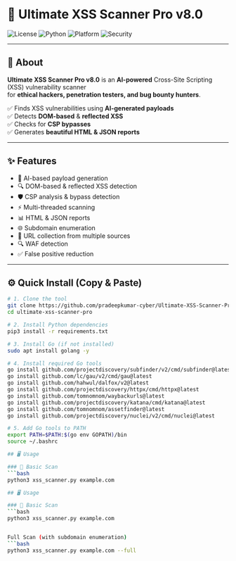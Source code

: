 # 🚀 Ultimate XSS Scanner Pro v8.0  

![License](https://img.shields.io/badge/License-MIT-green)
![Python](https://img.shields.io/badge/Python-3.x-blue)
![Platform](https://img.shields.io/badge/Platform-Linux%20%7C%20Kali%20%7C%20Ubuntu-orange)
![Security](https://img.shields.io/badge/Security-Testing%20Tool-red)

---

## 📌 About
**Ultimate XSS Scanner Pro v8.0** is an **AI-powered** Cross-Site Scripting (XSS) vulnerability scanner  
for **ethical hackers, penetration testers, and bug bounty hunters**.  

✅ Finds XSS vulnerabilities using **AI-generated payloads**  
✅ Detects **DOM-based** & **reflected XSS**  
✅ Checks for **CSP bypasses**  
✅ Generates **beautiful HTML & JSON reports**  

---

## ✨ Features
- 🤖 AI-based payload generation
- 🔍 DOM-based & reflected XSS detection
- 🛡 CSP analysis & bypass detection
- ⚡ Multi-threaded scanning
- 📊 HTML & JSON reports
- 🌐 Subdomain enumeration
- 📂 URL collection from multiple sources
- 🔍 WAF detection
- ✅ False positive reduction

---

## ⚙️ Quick Install (Copy & Paste)
```bash
# 1. Clone the tool
git clone https://github.com/pradeepkumar-cyber/Ultimate-XSS-Scanner-Pro-v8.0-.git
cd ultimate-xss-scanner-pro

# 2. Install Python dependencies
pip3 install -r requirements.txt

# 3. Install Go (if not installed)
sudo apt install golang -y

# 4. Install required Go tools
go install github.com/projectdiscovery/subfinder/v2/cmd/subfinder@latest
go install github.com/lc/gau/v2/cmd/gau@latest
go install github.com/hahwul/dalfox/v2@latest
go install github.com/projectdiscovery/httpx/cmd/httpx@latest
go install github.com/tomnomnom/waybackurls@latest
go install github.com/projectdiscovery/katana/cmd/katana@latest
go install github.com/tomnomnom/assetfinder@latest
go install github.com/projectdiscovery/nuclei/v2/cmd/nuclei@latest

# 5. Add Go tools to PATH
export PATH=$PATH:$(go env GOPATH)/bin
source ~/.bashrc

## 🖥 Usage

### 🔹 Basic Scan
```bash
python3 xss_scanner.py example.com

## 🖥 Usage

### 🔹 Basic Scan
```bash
python3 xss_scanner.py example.com


Full Scan (with subdomain enumeration)
```bash
python3 xss_scanner.py example.com --full

